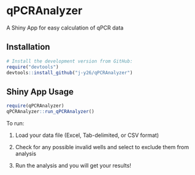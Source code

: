 # qPCRAnalyzer

A Shiny App for easy calculation of qPCR data

## Installation

```R
# Install the development version from GitHub:
require("devtools")
devtools::install_github("j-y26/qPCRAnalyzer")
```

## Shiny App Usage

```R
require(qPCRAnalyzer)
qPCRAnalyzer::run_qPCRAnalyzer()
```

To run:
1. Load your data file (Excel, Tab-delimited, or CSV format)

2. Check for any possible invalid wells and select to exclude them from analysis

3. Run the analysis and you will get your results!